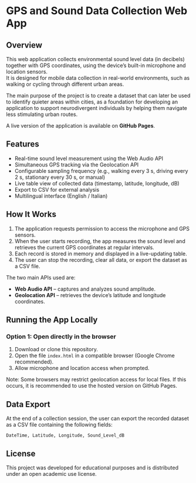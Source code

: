 # GPS and Sound Data Collection Web App

## Overview
This web application collects environmental sound level data (in decibels) together with GPS coordinates, using the device’s built-in microphone and location sensors.  
It is designed for mobile data collection in real-world environments, such as walking or cycling through different urban areas.

The main purpose of the project is to create a dataset that can later be used to identify quieter areas within cities, as a foundation for developing an application to support neurodivergent individuals by helping them navigate less stimulating urban routes.

A live version of the application is available on **GitHub Pages**.

## Features
- Real-time sound level measurement using the Web Audio API  
- Simultaneous GPS tracking via the Geolocation API  
- Configurable sampling frequency (e.g., walking every 3 s, driving every 2 s, stationary every 30 s, or manual)  
- Live table view of collected data (timestamp, latitude, longitude, dB)  
- Export to CSV for external analysis  
- Multilingual interface (English / Italian)  

## How It Works
1. The application requests permission to access the microphone and GPS sensors.  
2. When the user starts recording, the app measures the sound level and retrieves the current GPS coordinates at regular intervals.  
3. Each record is stored in memory and displayed in a live-updating table.  
4. The user can stop the recording, clear all data, or export the dataset as a CSV file.

The two main APIs used are:
- **Web Audio API** – captures and analyzes sound amplitude.  
- **Geolocation API** – retrieves the device’s latitude and longitude coordinates.

## Running the App Locally

### Option 1: Open directly in the browser
1. Download or clone this repository.  
2. Open the file `index.html` in a compatible browser (Google Chrome recommended).  
3. Allow microphone and location access when prompted.

Note: Some browsers may restrict geolocation access for local files. If this occurs, it is recommended to use the hosted version on GitHub Pages.

## Data Export
At the end of a collection session, the user can export the recorded dataset as a CSV file containing the following fields:

```
DateTime, Latitude, Longitude, Sound_Level_dB
```

## License
This project was developed for educational purposes and is distributed under an open academic use license.
